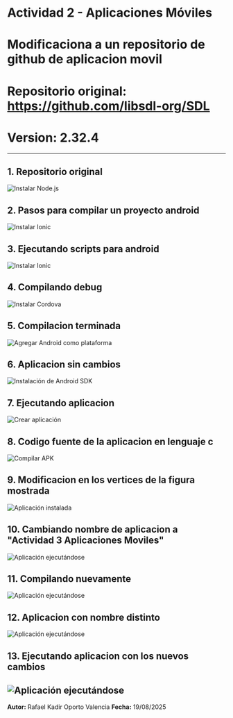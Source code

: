 # Actividad 2 - Aplicaciones Móviles

# Modificaciona a un repositorio de github de aplicacion movil
# Repositorio original: https://github.com/libsdl-org/SDL
# Version: 2.32.4

---
## 1. Repositorio original
![Instalar Node.js](./Imagenes/1.png)

## 2. Pasos para compilar un proyecto android
![Instalar Ionic](./Imagenes/2.png)

## 3. Ejecutando scripts para android
![Instalar Ionic](./Imagenes/3.png)

## 4. Compilando debug
![Instalar Cordova](./Imagenes/4.png)

## 5. Compilacion terminada
![Agregar Android como plataforma](./Imagenes/5.png)

## 6. Aplicacion sin cambios
![Instalación de Android SDK](./Imagenes/6.png)

## 7. Ejecutando aplicacion
![Crear aplicación](./Imagenes/7.png)

## 8. Codigo fuente de la aplicacion en lenguaje c
![Compilar APK](./Imagenes/8.png)

## 9. Modificacion en los vertices de la figura mostrada
![Aplicación instalada](./Imagenes/9.png)

## 10. Cambiando nombre de aplicacion a "Actividad 3 Aplicaciones Moviles"
![Aplicación ejecutándose](./Imagenes/10.png)

## 11. Compilando nuevamente
![Aplicación ejecutándose](./Imagenes/10.png)

## 12. Aplicacion con nombre distinto
![Aplicación ejecutándose](./Imagenes/10.png)

## 13. Ejecutando aplicacion con los nuevos cambios
![Aplicación ejecutándose](./Imagenes/10.png)
---

**Autor:** Rafael Kadir Oporto Valencia
**Fecha:** 19/08/2025
